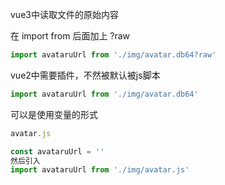 vue3中读取文件的原始内容 

在 import from 后面加上 ?raw

```js
import avataruUrl from './img/avatar.db64?raw'
```



vue2中需要插件，不然被默认被js脚本

```js
import avataruUrl from './img/avatar.db64'
```



可以是使用变量的形式

```js
avatar.js

const avataruUrl = ''
然后引入
import avataruUrl from './img/avatar.js'
```

